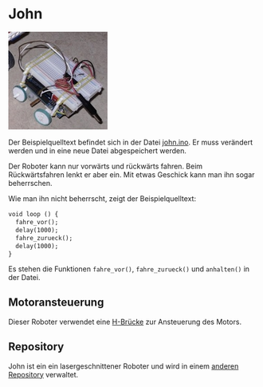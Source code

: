 John
====

![](john.jpg)

Der Beispielquelltext befindet sich in der Datei [john.ino](john.ino). Er muss verändert werden und in eine neue Datei abgespeichert werden.

Der Roboter kann nur vorwärts und rückwärts fahren. Beim Rückwärtsfahren lenkt er aber ein.
Mit etwas Geschick kann man ihn sogar beherrschen.

Wie man ihn nicht beherrscht, zeigt der Beispielquelltext: 

    void loop () {
      fahre_vor();
      delay(1000);
      fahre_zurueck();
      delay(1000);
    }

Es stehen die Funktionen `fahre_vor()`, `fahre_zurueck()` und `anhalten()` in der Datei.

Motoransteuerung
----------------

Dieser Roboter verwendet eine [H-Brücke](../hbruecke) zur Ansteuerung des Motors.

Repository
----------

John ist ein ein lasergeschnittener Roboter und wird in einem [anderen Repository](https://github.com/niccokunzmann/rustyrobots) verwaltet.

